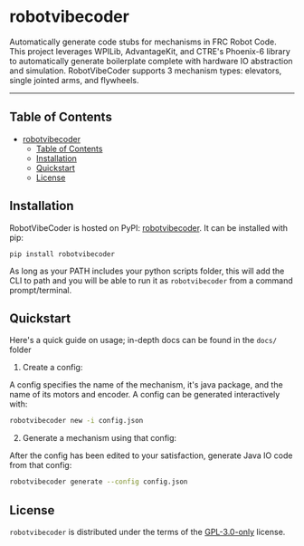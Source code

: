 # robotvibecoder

Automatically generate code stubs for mechanisms in FRC Robot Code. This project leverages WPILib, AdvantageKit, and CTRE's Phoenix-6 library to automatically generate boilerplate complete with hardware IO abstraction and simulation. RobotVibeCoder supports 3 mechanism types: elevators, single jointed arms, and flywheels.

---

## Table of Contents

- [robotvibecoder](#robotvibecoder)
  - [Table of Contents](#table-of-contents)
  - [Installation](#installation)
  - [Quickstart](#quickstart)
  - [License](#license)

## Installation

RobotVibeCoder is hosted on PyPI: [robotvibecoder](https://pypi.org/project/robotvibecoder/). It can be installed with pip:

```console
pip install robotvibecoder
```

As long as your PATH includes your python scripts folder, this will add the CLI to path and you will be able to run it as `robotvibecoder` from a command prompt/terminal.

## Quickstart

Here's a quick guide on usage; in-depth docs can be found in the `docs/` folder

1. Create a config:

A config specifies the name of the mechanism, it's java package, and the name of its motors and encoder. A config can be generated interactively with:

```sh
robotvibecoder new -i config.json
```

2. Generate a mechanism using that config:

After the config has been edited to your satisfaction, generate Java IO code from that config:

```sh
robotvibecoder generate --config config.json
```

## License

`robotvibecoder` is distributed under the terms of the [GPL-3.0-only](https://spdx.org/licenses/GPL-3.0-only.html) license.
